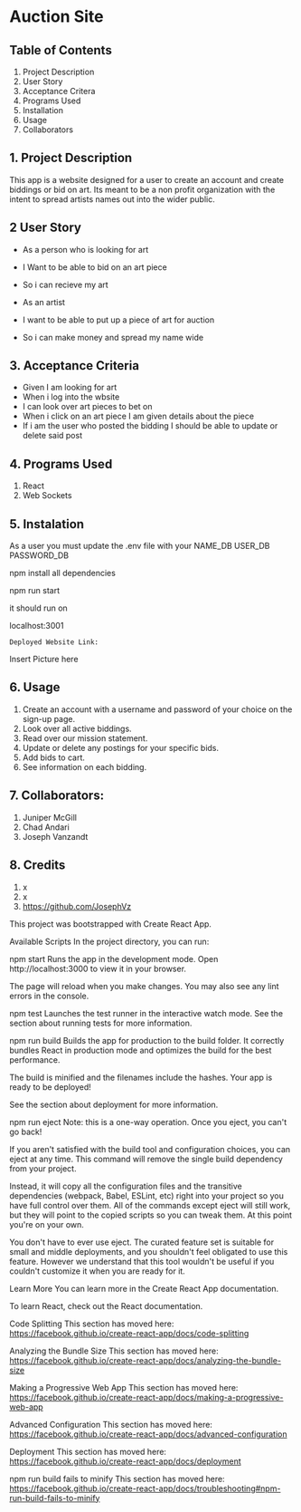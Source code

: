 # Auction Site

## Table of Contents
1. Project Description
2. User Story
3. Acceptance Critera
4. Programs Used
5. Installation
6. Usage
7. Collaborators

## 1. Project Description
This app is a website designed for a user to create an account and create biddings or bid on art. Its meant to be a non profit organization with the intent to spread artists names out into the wider public.

## 2 User Story
- As a person who is looking for art
- I Want to be able to bid on an art piece
- So i can recieve my art

- As an artist
- I want to be able to put up a piece of art for auction
- So i can make money and spread my name wide

## 3. Acceptance Criteria
- Given I am looking for art
- When i log into the wbsite
- I can look over art pieces to bet on
- When i click on an art piece I am given details about the piece
- If i am the user who posted the bidding I should be able to update or delete said post

## 4. Programs Used
1. React
2. Web Sockets

## 5. Instalation

As a user you must update the .env file with your
NAME_DB
USER_DB
PASSWORD_DB

npm install all dependencies

npm run start

it should run on

localhost:3001

```
Deployed Website Link:
```

Insert Picture here

## 6. Usage

1. Create an account with a username and password of your choice on the sign-up page.
2. Look over all active biddings.
3. Read over our mission statement.
4. Update or delete any postings for your specific bids.
5. Add bids to cart. 
6. See information on each bidding.

## 7. Collaborators:

1. Juniper McGill
2. Chad Andari
3. Joseph Vanzandt

## 8. Credits

1. x
2. x
3. https://github.com/JosephVz

This project was bootstrapped with Create React App.

Available Scripts
In the project directory, you can run:

npm start
Runs the app in the development mode.
Open http://localhost:3000 to view it in your browser.

The page will reload when you make changes.
You may also see any lint errors in the console.

npm test
Launches the test runner in the interactive watch mode.
See the section about running tests for more information.

npm run build
Builds the app for production to the build folder.
It correctly bundles React in production mode and optimizes the build for the best performance.

The build is minified and the filenames include the hashes.
Your app is ready to be deployed!

See the section about deployment for more information.

npm run eject
Note: this is a one-way operation. Once you eject, you can't go back!

If you aren't satisfied with the build tool and configuration choices, you can eject at any time. This command will remove the single build dependency from your project.

Instead, it will copy all the configuration files and the transitive dependencies (webpack, Babel, ESLint, etc) right into your project so you have full control over them. All of the commands except eject will still work, but they will point to the copied scripts so you can tweak them. At this point you're on your own.

You don't have to ever use eject. The curated feature set is suitable for small and middle deployments, and you shouldn't feel obligated to use this feature. However we understand that this tool wouldn't be useful if you couldn't customize it when you are ready for it.

Learn More
You can learn more in the Create React App documentation.

To learn React, check out the React documentation.

Code Splitting
This section has moved here: https://facebook.github.io/create-react-app/docs/code-splitting

Analyzing the Bundle Size
This section has moved here: https://facebook.github.io/create-react-app/docs/analyzing-the-bundle-size

Making a Progressive Web App
This section has moved here: https://facebook.github.io/create-react-app/docs/making-a-progressive-web-app

Advanced Configuration
This section has moved here: https://facebook.github.io/create-react-app/docs/advanced-configuration

Deployment
This section has moved here: https://facebook.github.io/create-react-app/docs/deployment

npm run build fails to minify
This section has moved here: https://facebook.github.io/create-react-app/docs/troubleshooting#npm-run-build-fails-to-minify